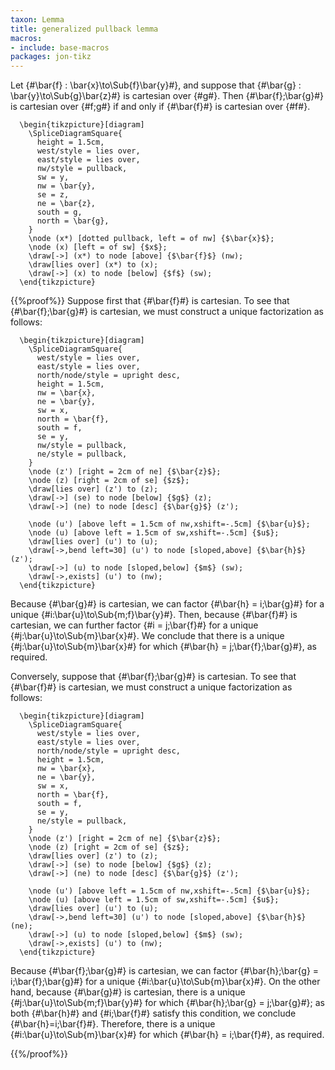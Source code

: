 ```yaml
---
taxon: Lemma
title: generalized pullback lemma
macros:
- include: base-macros
packages: jon-tikz
---
```


Let {#\bar{f} : \bar{x}\to\Sub{f}\bar{y}#}, and suppose that
{#\bar{g} : \bar{y}\to\Sub{g}\bar{z}#} is cartesian over {#g#}. Then
{#\bar{f};\bar{g}#} is cartesian over {#f;g#} if and only if {#\bar{f}#} is cartesian
over {#f#}.
```render-latex
  \begin{tikzpicture}[diagram]
    \SpliceDiagramSquare{
      height = 1.5cm,
      west/style = lies over,
      east/style = lies over,
      nw/style = pullback,
      sw = y,
      nw = \bar{y},
      se = z,
      ne = \bar{z},
      south = g,
      north = \bar{g},
    }
    \node (x*) [dotted pullback, left = of nw] {$\bar{x}$};
    \node (x) [left = of sw] {$x$};
    \draw[->] (x*) to node [above] {$\bar{f}$} (nw);
    \draw[lies over] (x*) to (x);
    \draw[->] (x) to node [below] {$f$} (sw);
  \end{tikzpicture}
```

{{%proof%}}
Suppose first that {#\bar{f}#} is cartesian. To see that {#\bar{f};\bar{g}#}
is cartesian, we must construct a unique factorization as follows:
```render-latex
  \begin{tikzpicture}[diagram]
    \SpliceDiagramSquare{
      west/style = lies over,
      east/style = lies over,
      north/node/style = upright desc,
      height = 1.5cm,
      nw = \bar{x},
      ne = \bar{y},
      sw = x,
      north = \bar{f},
      south = f,
      se = y,
      nw/style = pullback,
      ne/style = pullback,
    }
    \node (z') [right = 2cm of ne] {$\bar{z}$};
    \node (z) [right = 2cm of se] {$z$};
    \draw[lies over] (z') to (z);
    \draw[->] (se) to node [below] {$g$} (z);
    \draw[->] (ne) to node [desc] {$\bar{g}$} (z');

    \node (u') [above left = 1.5cm of nw,xshift=-.5cm] {$\bar{u}$};
    \node (u) [above left = 1.5cm of sw,xshift=-.5cm] {$u$};
    \draw[lies over] (u') to (u);
    \draw[->,bend left=30] (u') to node [sloped,above] {$\bar{h}$} (z');
    \draw[->] (u) to node [sloped,below] {$m$} (sw);
    \draw[->,exists] (u') to (nw);
  \end{tikzpicture}
```
Because {#\bar{g}#} is cartesian, we can factor {#\bar{h} = i;\bar{g}#} for a unique
{#i:\bar{u}\to\Sub{m;f}\bar{y}#}. Then, because {#\bar{f}#} is cartesian, we can further
factor {#i = j;\bar{f}#} for a unique {#j:\bar{u}\to\Sub{m}\bar{x}#}. We conclude that
there is a unique {#j:\bar{u}\to\Sub{m}\bar{x}#} for which
{#\bar{h} = j;\bar{f};\bar{g}#}, as required.

Conversely, suppose that {#\bar{f};\bar{g}#} is cartesian. To see that {#\bar{f}#} is
cartesian, we must construct a unique factorization as follows:
```render-latex
  \begin{tikzpicture}[diagram]
    \SpliceDiagramSquare{
      west/style = lies over,
      east/style = lies over,
      north/node/style = upright desc,
      height = 1.5cm,
      nw = \bar{x},
      ne = \bar{y},
      sw = x,
      north = \bar{f},
      south = f,
      se = y,
      ne/style = pullback,
    }
    \node (z') [right = 2cm of ne] {$\bar{z}$};
    \node (z) [right = 2cm of se] {$z$};
    \draw[lies over] (z') to (z);
    \draw[->] (se) to node [below] {$g$} (z);
    \draw[->] (ne) to node [desc] {$\bar{g}$} (z');

    \node (u') [above left = 1.5cm of nw,xshift=-.5cm] {$\bar{u}$};
    \node (u) [above left = 1.5cm of sw,xshift=-.5cm] {$u$};
    \draw[lies over] (u') to (u);
    \draw[->,bend left=30] (u') to node [sloped,above] {$\bar{h}$} (ne);
    \draw[->] (u) to node [sloped,below] {$m$} (sw);
    \draw[->,exists] (u') to (nw);
  \end{tikzpicture}
```
Because {#\bar{f};\bar{g}#} is cartesian, we can factor
{#\bar{h};\bar{g} = i;\bar{f};\bar{g}#} for a unique {#i:\bar{u}\to\Sub{m}\bar{x}#}.
On the other hand, because {#\bar{g}#} is cartesian, there is a unique
{#j:\bar{u}\to\Sub{m;f}\bar{y}#} for which {#\bar{h};\bar{g} = j;\bar{g}#}; as both
{#\bar{h}#} and {#i;\bar{f}#} satisfy this condition, we conclude {#\bar{h}=i;\bar{f}#}.
Therefore, there is a unique {#i:\bar{u}\to\Sub{m}\bar{x}#} for which
{#\bar{h} = i;\bar{f}#}, as required.

{{%/proof%}}
